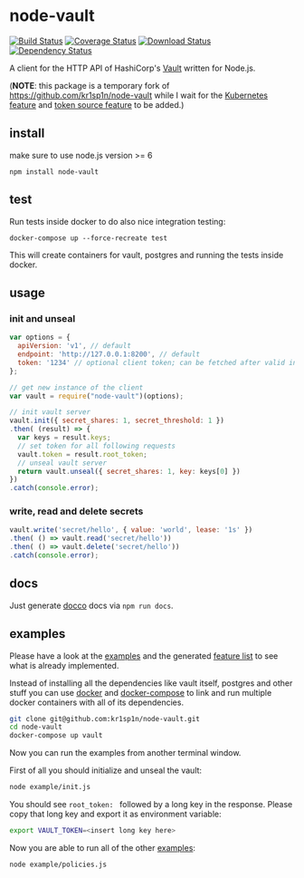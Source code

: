 # node-vault

[![Build Status](https://img.shields.io/travis/kr1sp1n/node-vault/master.svg?style=flat-square)](https://travis-ci.org/kr1sp1n/node-vault)
[![Coverage Status](https://img.shields.io/codecov/c/github/kr1sp1n/node-vault/master.svg?style=flat-square)](https://codecov.io/gh/kr1sp1n/node-vault/branch/master)
[![Download Status](https://img.shields.io/npm/dm/node-vault.svg?style=flat-square)](https://www.npmjs.com/package/node-vault)
[![Dependency Status](https://img.shields.io/david/kr1sp1n/node-vault.svg?style=flat-square)](https://david-dm.org/kr1sp1n/node-vault)

A client for the HTTP API of HashiCorp's [Vault] written for Node.js.

(**NOTE**: this package is a temporary fork of https://github.com/kr1sp1n/node-vault while I wait for the [Kubernetes feature](https://github.com/kr1sp1n/node-vault/pull/92) and [token source feature](https://github.com/kr1sp1n/node-vault/pull/93) to be added.)

## install
make sure to use node.js version >= 6

    npm install node-vault


## test

Run tests inside docker to do also nice integration testing:

    docker-compose up --force-recreate test

This will create containers for vault, postgres and running the tests inside
docker.


## usage

### init and unseal

```javascript
var options = {
  apiVersion: 'v1', // default
  endpoint: 'http://127.0.0.1:8200', // default
  token: '1234' // optional client token; can be fetched after valid initialization of the server
};

// get new instance of the client
var vault = require("node-vault")(options);

// init vault server
vault.init({ secret_shares: 1, secret_threshold: 1 })
.then( (result) => {
  var keys = result.keys;
  // set token for all following requests
  vault.token = result.root_token;
  // unseal vault server
  return vault.unseal({ secret_shares: 1, key: keys[0] })
})
.catch(console.error);
```

### write, read and delete secrets

```javascript
vault.write('secret/hello', { value: 'world', lease: '1s' })
.then( () => vault.read('secret/hello'))
.then( () => vault.delete('secret/hello'))
.catch(console.error);
```

## docs
Just generate [docco] docs via `npm run docs`.


## examples
Please have a look at the [examples] and the generated [feature list] to see what is already implemented.

Instead of installing all the dependencies like vault itself, postgres and other stuff you can
use [docker] and [docker-compose] to link and run multiple docker containers with all of its dependencies.

```bash
git clone git@github.com:kr1sp1n/node-vault.git
cd node-vault
docker-compose up vault
```

Now you can run the examples from another terminal window.

First of all you should initialize and unseal the vault:
```bash
node example/init.js
```
You should see `root_token: ` followed by a long key in the response.
Please copy that long key and export it as environment variable:
```bash
export VAULT_TOKEN=<insert long key here>
```

Now you are able to run all of the other [examples]:
```bash
node example/policies.js
```



[examples]: https://github.com/kr1sp1n/node-vault/tree/master/example
[docker-compose.yml]: https://github.com/kr1sp1n/node-vault/tree/master/docker-compose.yml
[Vault]: https://vaultproject.io/
[docker-compose]: https://www.docker.com/docker-compose
[docker]: http://docs.docker.com/
[docker toolbox]: https://www.docker.com/toolbox
[docco]: http://jashkenas.github.io/docco
[feature list]: https://github.com/kr1sp1n/node-vault/tree/master/features.md
